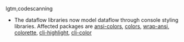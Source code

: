 lgtm,codescanning
* The dataflow libraries now model dataflow through console styling libraries.
  Affected packages are
    [ansi-colors](https://npmjs.com/package/ansi-colors),
    [colors](https://npmjs.com/package/colors),
    [wrap-ansi](https://npmjs.com/package/wrap-ansi),
    [colorette](https://npmjs.com/package/colorette),
    [cli-highlight](https://npmjs.com/package/cli-highlight),
    [cli-color](https://npmjs.com/package/cli-color)
